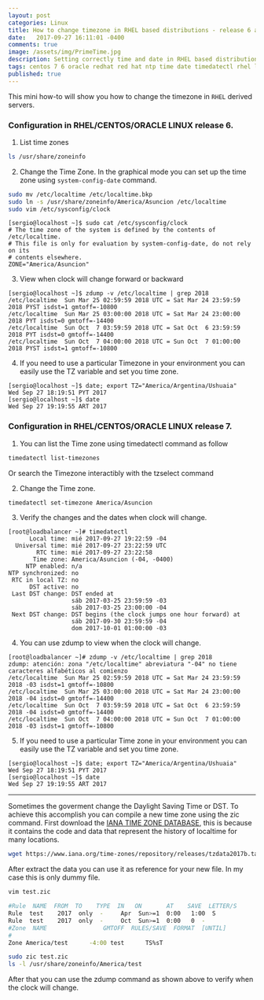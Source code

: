 ```yaml
---
layout: post
categories: Linux
title: How to change timezone in RHEL based distributions - release 6 and 7
date:   2017-09-27 16:11:01 -0400
comments: true
image: /assets/img/PrimeTime.jpg
description: Setting correctly time and date in RHEL based distributions - release 6 and 7
tags: centos 7 6 oracle redhat red hat ntp time date timedatectl rhel linux 
published: true
---
```


This mini how-to will show you how to change the timezone in `RHEL` derived servers.

### Configuration in RHEL/CENTOS/ORACLE LINUX release 6.

1. List time zones
```bash
ls /usr/share/zoneinfo
```
2. Change the Time Zone. In the graphical mode you can set up the time zone using `system-config-date` command.
```bash
sudo mv /etc/localtime /etc/localtime.bkp 
sudo ln -s /usr/share/zoneinfo/America/Asuncion /etc/localtime
sudo vim /etc/sysconfig/clock
```
```
[sergio@localhost ~]$ sudo cat /etc/sysconfig/clock
# The time zone of the system is defined by the contents of /etc/localtime.
# This file is only for evaluation by system-config-date, do not rely on its
# contents elsewhere.
ZONE="America/Asuncion"
```



3. View when clock will change forward or backward
```
[sergio@localhost ~]$ zdump -v /etc/localtime | grep 2018
/etc/localtime  Sun Mar 25 02:59:59 2018 UTC = Sat Mar 24 23:59:59 2018 PYST isdst=1 gmtoff=-10800
/etc/localtime  Sun Mar 25 03:00:00 2018 UTC = Sat Mar 24 23:00:00 2018 PYT isdst=0 gmtoff=-14400
/etc/localtime  Sun Oct  7 03:59:59 2018 UTC = Sat Oct  6 23:59:59 2018 PYT isdst=0 gmtoff=-14400
/etc/localtime  Sun Oct  7 04:00:00 2018 UTC = Sun Oct  7 01:00:00 2018 PYST isdst=1 gmtoff=-10800
```
4. If you need to use a particular Timezone in your environment you can easily use the TZ variable and set you time zone.
```
[sergio@localhost ~]$ date; export TZ="America/Argentina/Ushuaia"
Wed Sep 27 18:19:51 PYT 2017
[sergio@localhost ~]$ date
Wed Sep 27 19:19:55 ART 2017
```

### Configuration in RHEL/CENTOS/ORACLE LINUX release 7.

1. You can list the Time zone using timedatectl command as follow
```bash
timedatectl list-timezones
```
Or search the Timezone interactibly with the tzselect command

2. Change the Time zone.
```bash
timedatectl set-timezone America/Asuncion
```
3. Verify the changes and the dates when clock will change.
```
[root@loadbalancer ~]# timedatectl
      Local time: mié 2017-09-27 19:22:59 -04
  Universal time: mié 2017-09-27 23:22:59 UTC
        RTC time: mié 2017-09-27 23:22:58
       Time zone: America/Asuncion (-04, -0400)
     NTP enabled: n/a
NTP synchronized: no
 RTC in local TZ: no
      DST active: no
 Last DST change: DST ended at
                  sáb 2017-03-25 23:59:59 -03
                  sáb 2017-03-25 23:00:00 -04
 Next DST change: DST begins (the clock jumps one hour forward) at
                  sáb 2017-09-30 23:59:59 -04
                  dom 2017-10-01 01:00:00 -03
```

4. You can use zdump to view when the clock will change.
```
[root@loadbalancer ~]# zdump -v /etc/localtime | grep 2018
zdump: atención: zona "/etc/localtime" abreviatura "-04" no tiene caracteres alfabéticos al comienzo
/etc/localtime  Sun Mar 25 02:59:59 2018 UTC = Sat Mar 24 23:59:59 2018 -03 isdst=1 gmtoff=-10800
/etc/localtime  Sun Mar 25 03:00:00 2018 UTC = Sat Mar 24 23:00:00 2018 -04 isdst=0 gmtoff=-14400
/etc/localtime  Sun Oct  7 03:59:59 2018 UTC = Sat Oct  6 23:59:59 2018 -04 isdst=0 gmtoff=-14400
/etc/localtime  Sun Oct  7 04:00:00 2018 UTC = Sun Oct  7 01:00:00 2018 -03 isdst=1 gmtoff=-10800
```

5. If you need to use a particular Time zone in your environment you can easily use the TZ variable and set you time zone.
```
[sergio@localhost ~]$ date; export TZ="America/Argentina/Ushuaia"
Wed Sep 27 18:19:51 PYT 2017
[sergio@localhost ~]$ date
Wed Sep 27 19:19:55 ART 2017
```
--- 

Sometimes the goverment change the Daylight Saving Time or DST. To achieve this accomplish you can compile a new time zone using the zic command. First download the [IANA TIME ZONE DATABASE](https://www.iana.org/time-zones), this is because it contains the code and data that represent the history of localtime for many locations.
```bash
wget https://www.iana.org/time-zones/repository/releases/tzdata2017b.tar.gz
```
After extract the data you can use it as reference for your new file.
In my case this is only dummy file.
```bash
vim test.zic
```
```bash
#Rule  NAME  FROM  TO    TYPE  IN   ON       AT    SAVE  LETTER/S
Rule  test    2017  only  -     Apr  Sun>=1  0:00   1:00  S
Rule  test    2017  only  -     Oct  Sun>=1  0:00   0  -
#Zone  NAME                GMTOFF  RULES/SAVE  FORMAT  [UNTIL]
#
Zone America/test      -4:00 test      TS%sT
```
```bash
sudo zic test.zic
ls -l /usr/share/zoneinfo/America/test
```
After that you can use the zdump command as shown above to verify when the clock will change.


